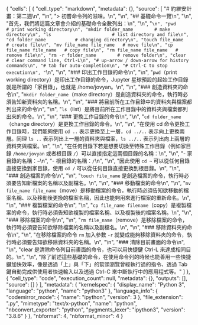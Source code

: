 {
 "cells": [
  {
   "cell_type": "markdown",
   "metadata": {},
   "source": [
    "# 約維安計畫：第二週\n",
    "\n",
    "> 初嘗命令列的滋味。\n",
    "\n",
    "## 基礎命令一覽\n",
    "\n",
    "首先，我們將這篇文章會介紹的基礎命令全數列出：\n",
    "\n",
    "```\n",
    "pwd                      # print working directory\n",
    "mkdir folder_name        # make directory\n",
    "ls                       # list directory and file\n",
    "cd folder_name           # changing directory\n",
    "touch file_name          # create file\n",
    "mv file_name file_name   # move file\n",
    "cp file_name file_name   # copy file\n",
    "rm file_name file_name   # remove file\n",
    "rm -r folder_name        # remove folder\n",
    "clear                    # clear command line, Ctrl-L\n",
    "# up-arrow / down-arrow for history commands\n",
    "# tab for auto-completion\n",
    "# Ctrl-C to stop execution\n",
    "```\n",
    "\n",
    "### 印出工作目錄的命令\n",
    "\n",
    "`pwd`（print working directory）是印出工作目錄的命令，Jupyter 星球預設的起始工作目錄就是所謂的「家目錄」，也就是 /home/jovyan。\n",
    "\n",
    "### 創造資料夾的命令\n",
    "`mkdir folder_name`（make directory）是創造資料夾的命令，執行時必須告知新資料夾的名稱。\n",
    "\n",
    "### 將目前所在工作目錄中的資料夾與檔案都列出來的命令\n",
    "\n",
    "`ls`（list）是將目前所在工作目錄中的資料夾與檔案都列出來的命令。\n",
    "\n",
    "### 更換工作目錄的命令\n",
    "\n",
    "`cd folder_name`（change directory）是更換工作目錄的命令。\n",
    "\n",
    "在使用 cd 命令更換工作目錄時，我們能夠使用 `cd ..` 表示更換至上一層，`cd ../..` 表示向上更換兩層。同理 `ls ..` 表示列出上一層的資料夾與檔案，`ls ../..` 表示列出向上兩層的資料夾與檔案。\n",
    "\n",
    "在任何目錄下若是想要切換至特殊工作目錄（例如家目錄 `/home/jovyan` 或者根目錄 `/`）可以直接指定這兩個目錄的名稱：\n",
    "\n",
    "- 家目錄的名稱：`~`\n",
    "- 根目錄的名稱：`/`\n",
    "\n",
    "因此使用 `cd ~` 可以從任何目錄直接更換到家目錄，使用 `cd /` 可以從任何目錄直接更換到根目錄。\n",
    "\n",
    "### 創造檔案的命令\n",
    "\n",
    "`touch file_name` 是創造檔案的命令，執行時必須要告知新檔案的名稱以及副檔名。\n",
    "\n",
    "### 移動檔案的命令\n",
    "\n",
    "`mv file_name file_name`（move）是移動檔案的命令，執行時必須告知欲移動的檔案名稱、以及移動後更換的檔案名稱，因此也能夠用來進行檔案的重新命名。\n",
    "\n",
    "### 複製檔案的命令\n",
    "\n",
    "`cp file_name filename`（copy）是複製檔案的命令，執行時必須告知欲複製的檔案名稱、以及複製後的檔案名稱。\n",
    "\n",
    "### 移除檔案的命令\n",
    "\n",
    "`rm file_name`（remove）是移除檔案的命令，執行時必須要告知欲移除檔案的名稱以及副檔名。\n",
    "\n",
    "### 移除資料夾的命令\n",
    "\n",
    "在移除檔案的命令 `rm` 加入參數 `-r` 就變成能夠移除資料夾的命令，執行時必須要告知欲移除資料夾的名稱。\n",
    "\n",
    "### 清除目前畫面的命令\n",
    "\n",
    "clear 是清除命令列目前畫面的命令，也可以用快捷鍵 Ctrl-L 來達成相同目的。\n",
    "\n",
    "除了前述這些基礎的命令，在使用命令列的時候也能善用一些快捷鍵加快效率，像是透過「上」與「下」的箭頭瀏覽曾經執行過的指令、透過 Tab 鍵自動完成供使用者快速輸入以及透過 Ctrl-C 來中斷執行中的應用程式等。"
   ]
  },
  {
   "cell_type": "code",
   "execution_count": null,
   "metadata": {},
   "outputs": [],
   "source": []
  }
 ],
 "metadata": {
  "kernelspec": {
   "display_name": "Python 3",
   "language": "python",
   "name": "python3"
  },
  "language_info": {
   "codemirror_mode": {
    "name": "ipython",
    "version": 3
   },
   "file_extension": ".py",
   "mimetype": "text/x-python",
   "name": "python",
   "nbconvert_exporter": "python",
   "pygments_lexer": "ipython3",
   "version": "3.8.6"
  }
 },
 "nbformat": 4,
 "nbformat_minor": 4
}
